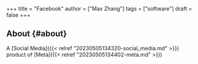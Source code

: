 +++
title = "Facebook"
author = ["Max Zhang"]
tags = ["software"]
draft = false
+++

## About {#about}

A [Social Media]({{< relref "20230505134320-social_media.md" >}}) product of [Meta]({{< relref "20230505134402-meta.md" >}})
